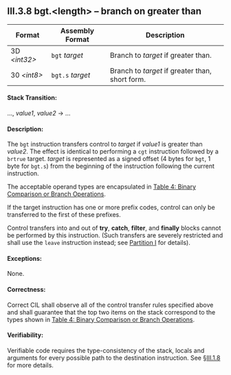 ## III.3.8 bgt.\<length\> &ndash; branch on greater than

 | Format | Assembly Format | Description
 | ---- | ---- | ----
 | 3D _\<int32\>_ | `bgt` _target_ | Branch to _target_ if greater than.
 | 30 _\<int8\>_ | `bgt.s` _target_ | Branch to _target_ if greater than, short form.

#### Stack Transition:

&hellip;, _value1_, _value2_ &rarr; &hellip;

#### Description:

The `bgt` instruction transfers control to _target_ if _value1_ is greater than _value2_. The effect is identical to performing a `cgt` instruction followed by a `brtrue` target. _target_ is represented as a signed offset (4 bytes for `bgt`, 1 byte for `bgt.s`) from the beginning of the instruction following the current instruction.

The acceptable operand types are encapsulated in [Table 4: Binary Comparison or Branch Operations](#todo-missing-hyperlink).

If the target instruction has one or more prefix codes, control can only be transferred to the first of these prefixes.

Control transfers into and out of **try**, **catch**, **filter**, and **finally** blocks cannot be performed by this instruction. (Such transfers are severely restricted and shall use the `leave` instruction instead; see [Partition I](#todo-missing-hyperlink) for details).

#### Exceptions:

None.

#### Correctness:

Correct CIL shall observe all of the control transfer rules specified above and shall guarantee that the top two items on the stack correspond to the types shown in [Table 4: Binary Comparison or Branch Operations](#todo-missing-hyperlink).

#### Verifiability:

Verifiable code requires the type-consistency of the stack, locals and arguments for every possible path to the destination instruction. See §[III.1.8](iii.1.8-verifiability-and-correctness.md) for more details.
